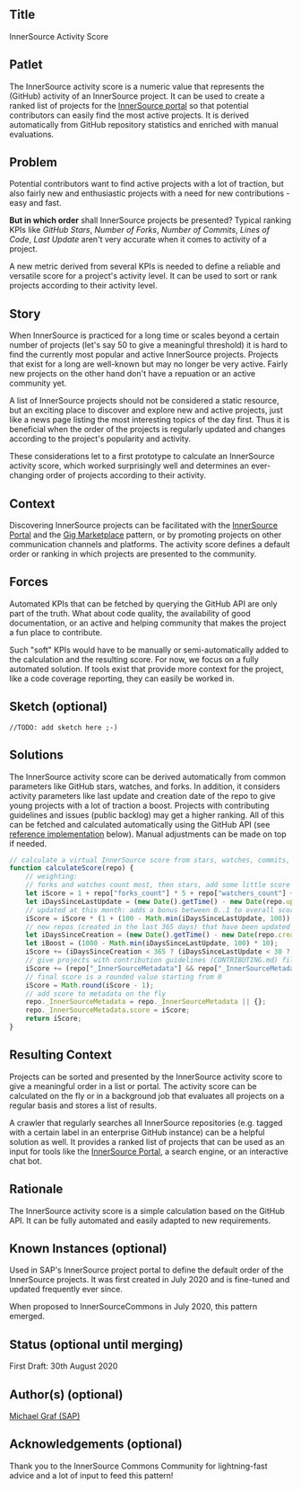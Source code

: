## Title 
InnerSource Activity Score

## Patlet
The InnerSource activity score is a numeric value that represents the (GitHub) activity of an InnerSource project. It can be used to create a ranked list of projects for the [InnerSource portal](innersource-portal.md) so that potential contributors can easily find the most active projects. It is derived automatically from GitHub repository statistics and enriched with manual evaluations. 

## Problem

Potential contributors want to find active projects with a lot of traction, but also fairly new and enthusiastic projects with a need for new contributions - easy and fast.

**But in which order** shall InnerSource projects be presented? Typical ranking KPIs like *GitHub Stars*, *Number of Forks*, *Number of Commits*, *Lines of Code*,  *Last Update* aren't very accurate when it comes to activity of a project.

A new metric derived from several KPIs is needed to define a reliable and versatile score for a project's activity level.
It can be used to sort or rank projects according to their activity level.

## Story

When InnerSource is practiced for a long time or scales beyond a certain number of projects (let's say 50 to give a meaningful threshold) it is hard to find the currently most popular and active InnerSource projects. Projects that exist for a long are well-known but may no longer be very active. Fairly new projects on the other hand don't have a repuation or an active community yet.

A list of InnerSource projects should not be considered a static resource, but an exciting place to discover and explore new and active projects, just like a news page listing the most interesting topics of the day first. Thus it is beneficial when the order of the projects is regularly updated and changes according to the project's popularity and activity.   

These considerations let to a first prototype to calculate an InnerSource activity score, which worked surprisingly well and determines an ever-changing order of projects according to their activity.

## Context

Discovering InnerSource projects can be facilitated with the [InnerSource Portal](innersource-portal.md) and the [Gig Marketplace](gig-marketplace.md) pattern, or by promoting projects on other communication channels and platforms. The activity score defines a default order or ranking in which projects are presented to the community. 

## Forces

Automated KPIs that can be fetched by querying the GitHub API are only part of the truth. What about code quality, the availability of good documentation, or an active and helping community that makes the project a fun place to contribute.

Such "soft" KPIs would have to be manually or semi-automatically added to the calculation and the resulting score. For now, we focus on a fully automated solution. If tools exist that provide more context for the project, like a code coverage reporting, they can easily be worked in.

## Sketch (optional)

```//TODO: add sketch here ;-)```

## Solutions

The InnerSource activity score can be derived automatically from common parameters like GitHub stars, watches, and forks. In addition, it considers activity parameters like last update and creation date of the repo to give young projects with a lot of traction a boost.
Projects with contributing guidelines and issues (public backlog) may get a higher ranking. All of this can be fetched and calculated automatically using the GitHub API (see [reference implementation](TODO) below). Manual adjustments can be made on top if needed.

``` javascript
// calculate a virtual InnerSource score from stars, watches, commits, and issues
function calculateScore(repo) {
    // weighting:
    // forks and watches count most, then stars, add some little score for open issues, too
    let iScore = 1 + repo["forks_count"] * 5 + repo["watchers_count"] + repo["stargazers_count"] / 3 + repo["open_issues_count"] / 5;
    let iDaysSinceLastUpdate = (new Date().getTime() - new Date(repo.updated_at).getTime()) / 1000 / 86400;
    // updated at this month: adds a bonus between 0..1 to overall score (1 = updated today, 0 = updated more than 100 days ago)
    iScore = iScore * (1 + (100 - Math.min(iDaysSinceLastUpdate, 100)) / 100);
    // new repos (created in the last 365 days) that have been updated recently (in the last 30 days) get a boost of up to 1000
    let iDaysSinceCreation = (new Date().getTime() - new Date(repo.created_at).getTime()) / 1000 / 86400;
    let iBoost = (1000 - Math.min(iDaysSinceLastUpdate, 100) * 10);
    iScore += (iDaysSinceCreation < 365 ? (iDaysSinceLastUpdate < 30 ? iBoost : 0) : 0);
    // give projects with contribution guidelines (CONTRIBUTING.md) file a static boost of 100
    iScore += (repo["_InnerSourceMetadata"] && repo["_InnerSourceMetadata"]["guidelines"] ? 100 : 0);
    // final score is a rounded value starting from 0
    iScore = Math.round(iScore - 1);
    // add score to metadata on the fly
    repo._InnerSourceMetadata = repo._InnerSourceMetadata || {};
    repo._InnerSourceMetadata.score = iScore;
    return iScore;
}
```

## Resulting Context

Projects can be sorted and presented by the InnerSource activity score to give a meaningful order in a list or portal. The activity score can be calculated on the fly or in a background job that evaluates all projects on a regular basis and stores a list of results.

A crawler that regularly searches all InnerSource repositories (e.g. tagged with a certain label in an enterprise GitHub instance) can be a helpful solution as well. It provides a ranked list of projects that can be used as an input for tools like the [InnerSource Portal](innersource-portal.md), a search engine, or an interactive chat bot. 

## Rationale

The InnerSource activity score is a simple calculation based on the GitHub API. It can be fully automated and easily adapted to new requirements. 

## Known Instances (optional)
Used in SAP's InnerSource project portal to define the default order of the InnerSource projects. It was first created in July 2020 and is fine-tuned and updated frequently ever since.

When proposed to InnerSourceCommons in July 2020, this pattern emerged.

## Status (optional until merging)
First Draft: 30th August 2020  

## Author(s) (optional)
[Michael Graf (SAP)](mi.graf@sap.com)

## Acknowledgements (optional)

Thank you to the InnerSource Commons Community for lightning-fast advice and a lot of input to feed this pattern!
